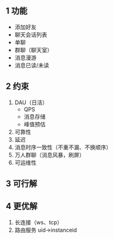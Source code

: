 ## 1 功能

- 添加好友
- 聊天会话列表
- 单聊
- 群聊（聊天室）
- 消息漫游
- 消息已读/未读

## 2 约束

 1. DAU（日活）
    - QPS
    - 消息存储
    - 峰值预估
2. 可靠性
3. 延迟
4. 消息时序一致性（不重不漏、不换顺序）
5. 万人群聊（消息风暴，刷屏）
6. 可运维性

## 3 可行解

## 4 更优解

1. 长连接（ws、tcp）
2.  路由服务 uid->instanceid
